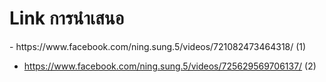 <h1> Link การนำเสนอ </h1>
- https://www.facebook.com/ning.sung.5/videos/721082473464318/ (1)

- https://www.facebook.com/ning.sung.5/videos/725629569706137/ (2)
